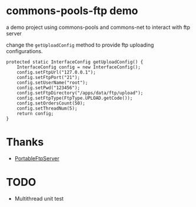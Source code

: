 # commons-pools-ftp demo
a demo project using commons-pools and commons-net to interact with ftp server

change the `getUploadConfig` method to provide ftp uploading configurations.
```
protected static InterfaceConfig getUploadConfig() {
	InterfaceConfig config = new InterfaceConfig();
	config.setFtpUrl("127.0.0.1");
	config.setFtpPort("21");
	config.setUserName("root");
	config.setPwd("123456");
	config.setFtpDirectory("/apps/data/ftp/upload");
	config.setFtpType(FtpType.UPLOAD.getCode());
	config.setOrdersCount(50);
	config.setThreadNum(5);
	return config;
}
```
# Thanks
* [PortableFtpServer](https://sourceforge.net/projects/portable-ftp-server/)

# TODO
* Multithread unit test